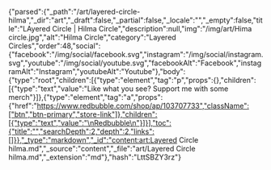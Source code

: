{"parsed":{"_path":"/art/layered-circle-hilma","_dir":"art","_draft":false,"_partial":false,"_locale":"","_empty":false,"title":"LAyered Circle | Hilma Circle","description":null,"img":"/img/art/Hima circle.jpg","alt":"Hilma Circle","category":"Layered Circles","order":48,"social":{"facebook":"/img/social/facebook.svg","instagram":"/img/social/instagram.svg","youtube":"/img/social/youtube.svg","facebookAlt":"Facebook","instagramAlt":"Instagram","youtubeAlt":"Youtube"},"body":{"type":"root","children":[{"type":"element","tag":"p","props":{},"children":[{"type":"text","value":"Like what you see? Support me with some merch"}]},{"type":"element","tag":"a","props":{"href":"https://www.redbubble.com/shop/ap/103707733","className":["btn","btn-primary","store-link"]},"children":[{"type":"text","value":"\nRedbubble\n"}]}],"toc":{"title":"","searchDepth":2,"depth":2,"links":[]}},"_type":"markdown","_id":"content:art:Layered Circle hilma.md","_source":"content","_file":"art/Layered Circle hilma.md","_extension":"md"},"hash":"LttSBZY3rz"}